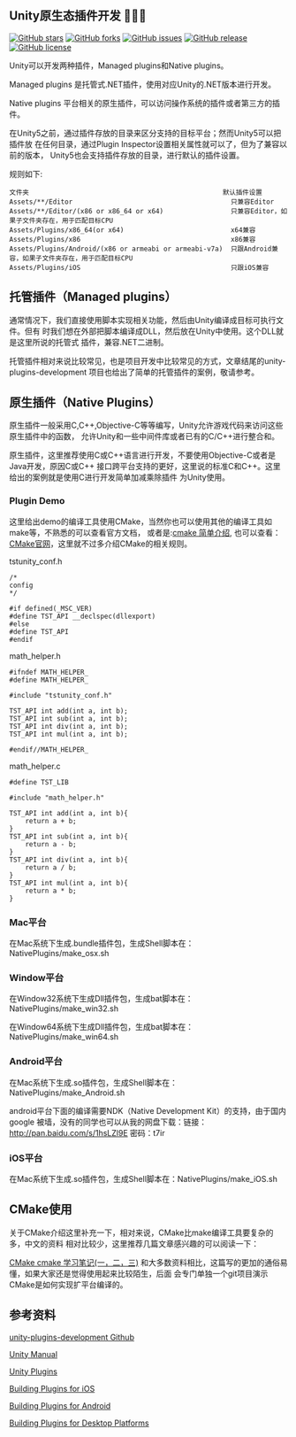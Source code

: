 ## Unity原生态插件开发  🤘🤘🤘

[![GitHub stars](https://img.shields.io/github/stars/hellowod/unity-plugins-development.svg)](https://github.com/hellowod/unity-plugins-development/stargazers)
[![GitHub forks](https://img.shields.io/github/forks/hellowod/unity-plugins-development.svg)](https://github.com/hellowod/unity-plugins-development/network)
[![GitHub issues](https://img.shields.io/github/issues/hellowod/unity-plugins-development.svg)](https://github.com/hellowod/unity-plugins-development/issues)
[![GitHub release](https://img.shields.io/github/release/hellowod/unity-plugins-development.svg)](https://github.com/hellowod/unity-plugins-development/releases)
[![GitHub license](https://img.shields.io/badge/license-MIT-blue.svg)](https://raw.githubusercontent.com/hellowod/unity-plugins-development/master/LICENSE)

Unity可以开发两种插件，Managed plugins和Native plugins。

Managed plugins 是托管式.NET插件，使用对应Unity的.NET版本进行开发。

Native plugins 平台相关的原生插件，可以访问操作系统的插件或者第三方的插件。

在Unity5之前，通过插件存放的目录来区分支持的目标平台；然而Unity5可以把插件放
在任何目录，通过Plugin Inspector设置相关属性就可以了，但为了兼容以前的版本，
Unity5也会支持插件存放的目录，进行默认的插件设置。

规则如下:

```
文件夹	                                                默认插件设置
Assets/**/Editor	                                    只兼容Editor
Assets/**/Editor/(x86 or x86_64 or x64)	                只兼容Editor，如果子文件夹存在，用于匹配目标CPU
Assets/Plugins/x86_64(or x64)	                        x64兼容
Assets/Plugins/x86	                                    x86兼容
Assets/Plugins/Android/(x86 or armeabi or armeabi-v7a)	只跟Android兼容，如果子文件夹存在，用于匹配目标CPU
Assets/Plugins/iOS	                                    只跟iOS兼容
```

## 托管插件（Managed plugins）

通常情况下，我们直接使用脚本实现相关功能，然后由Unity编译成目标可执行文件。但有
时我们想在外部把脚本编译成DLL，然后放在Unity中使用。这个DLL就是这里所说的托管式
插件，兼容.NET二进制。

托管插件相对来说比较常见，也是项目开发中比较常见的方式，文章结尾的unity-plugins-development
项目也给出了简单的托管插件的案例，敬请参考。

## 原生插件（Native Plugins）

原生插件一般采用C,C++,Objective-C等等编写，Unity允许游戏代码来访问这些原生插件中的函数，
允许Unity和一些中间件库或者已有的C/C++进行整合和。

原生插件，这里推荐使用C或C++语言进行开发，不要使用Objective-C或者是Java开发，原因C或C++
接口跨平台支持的更好，这里说的标准C和C++。这里给出的案例就是使用C进行开发简单加减乘除插件
为Unity使用。


### Plugin Demo

这里给出demo的编译工具使用CMake，当然你也可以使用其他的编译工具如make等，不熟悉的可以查看官方文档，
或者是:[cmake 简单介绍](https://abaojin.github.io/2017/02/10/build-cmake/),
也可以查看：[CMake官网](https://cmake.org/)，这里就不过多介绍CMake的相关规则。

tstunity_conf.h

```
/*
config
*/

#if defined(_MSC_VER)
#define TST_API __declspec(dllexport)
#else
#define TST_API
#endif
```

math_helper.h

```
#ifndef MATH_HELPER_
#define MATH_HELPER_

#include "tstunity_conf.h"

TST_API int add(int a, int b);
TST_API int sub(int a, int b);
TST_API int div(int a, int b);
TST_API int mul(int a, int b);

#endif//MATH_HELPER_
```

math_helper.c

```
#define TST_LIB

#include "math_helper.h"

TST_API int add(int a, int b){
	return a + b;
}
TST_API int sub(int a, int b){
	return a - b;
}
TST_API int div(int a, int b){
	return a / b;
}
TST_API int mul(int a, int b){
	return a * b;
}
```

### Mac平台

在Mac系统下生成.bundle插件包，生成Shell脚本在：NativePlugins/make_osx.sh

### Window平台

在Window32系统下生成Dll插件包，生成bat脚本在：NativePlugins/make_win32.sh

在Window64系统下生成Dll插件包，生成bat脚本在：NativePlugins/make_win64.sh

### Android平台

在Mac系统下生成.so插件包，生成Shell脚本在：NativePlugins/make_Android.sh

android平台下面的编译需要NDK（Native Development Kit）的支持，由于国内google
被墙，没有的同学也可以从我的网盘下载：链接：http://pan.baidu.com/s/1hsLZl9E 密码：t7ir

### iOS平台

在Mac系统下生成.so插件包，生成Shell脚本在：NativePlugins/make_iOS.sh

## CMake使用

关于CMake介绍这里补充一下，相对来说，CMake比make编译工具要复杂的多，中文的资料
相对比较少，这里推荐几篇文章感兴趣的可以阅读一下：

[CMake cmake 学习笔记(一，二，三)](https://my.oschina.net/chen0dgax/blog/151894)
和大多数资料相比，这篇写的更加的通俗易懂，如果大家还是觉得使用起来比较陌生，后面
会专门单独一个git项目演示CMake是如何实现扩平台编译的。

## 参考资料

[unity-plugins-development Github](https://github.com/hellowod/unity-plugins-development)

[Unity Manual](https://docs.unity3d.com/Manual/UnityManual.html)

[Unity Plugins](https://docs.unity3d.com/Manual/Plugins.html)

[Building Plugins for iOS](https://docs.unity3d.com/Manual/PluginsForIOS.html)

[Building Plugins for Android](https://docs.unity3d.com/Documentation/Manual/PluginsForAndroid.html)

[Building Plugins for Desktop Platforms](https://docs.unity3d.com/Documentation/Manual/PluginsForDesktop.html)